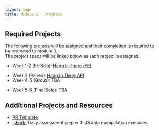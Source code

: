 ```yaml
---
layout: page
title: Module 2 - Projects
---
```


## Required Projects

The following projects will be assigned and their completion is required to be promoted to module 3.  
The project specs will be linked below as each project is assigned.

<!-- - Week 1-2 (FE Solo): TBA -->
- Week 1-2 (FE Solo): [Hang In There (FE)](./hang_in_there)
<!-- - Week 3 (Paired): TBA -->
- Week 3 (Paired): [Hang In There API](./hang_in_there_api/)
- Week 4-5 (Group): TBA
<!-- - Week 4-5 (Group): [Little Shop](./little_shop/) -->
- Week 5-6 (Final Solo): TBA
<!-- - Week 5-6 (Final Solo): [Coupon Codes](./coupon-codes/) -->

## Additional Projects and Resources

- [PR Template](./pr_template)
- [jsFunk:](./js_funk) Daily assessment prep with JS data manipulation exercises
